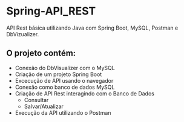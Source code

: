 # Spring-API_REST
API Rest básica utilizando Java com Spring Boot, MySQL, Postman e DbVizualizer.
<br>

## O projeto contém: <br>

* Conexão do DbVisualizer com o MySQL 
* Criação de um projeto Spring Boot
* Excecução de API usando o navegador
* Conexão como banco de dados MySQL
* Criação de API Rest interagindo com o Banco de Dados
  * Consultar
  * Salvar/Atualizar
* Execução da API utilizando o Postman
